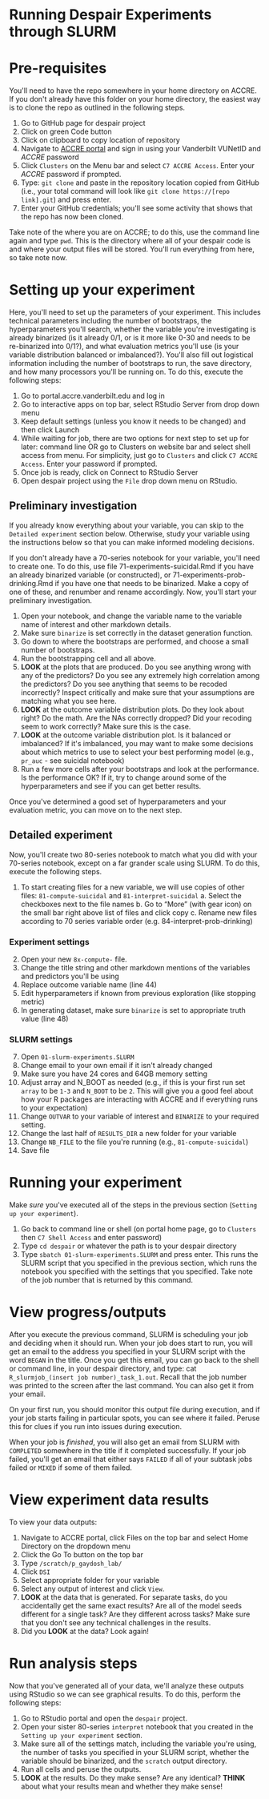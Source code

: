 # Running Despair Experiments through SLURM

# Pre-requisites
You'll need to have the repo somewhere in your home directory on ACCRE.  If you don't already have this folder on your home directory, the easiest way is to clone the repo as outlined in the following steps.

1. Go to GitHub page for despair project
2. Click on green Code button
3. Click on clipboard to copy location of repository
4. Navigate to [ACCRE portal](https://portal.accre.vanderbilt.edu) and sign in using your Vanderbilt VUNetID and *ACCRE* password
5. Click `Clusters` on the Menu bar and select `C7 ACCRE Access`.  Enter your *ACCRE* password if prompted.
6. Type: `git clone` and paste in the repository location copied from GitHub (i.e., your total command will look like `git clone https://[repo link].git`) and press enter.
7.  Enter your GitHub credentials; you'll see some activity that shows that the repo has now been cloned.

Take note of the where you are on ACCRE; to do this, use the command line again and type `pwd`.  This is the directory where all of your despair code is and where your output files will be stored.  You'll run everything from here, so take note now.

# Setting up your experiment
Here, you'll need to set up the parameters of your experiment.  This includes technical parameters including the number of bootstraps, the hyperparameters you'll search, whether the variable you're investigating is already binarized (is it already 0/1, or is it more like 0-30 and needs to be re-binarized into 0/1?), and what evaluation metrics you'll use (is your variable distribution balanced or imbalanced?).  You'll also fill out logistical information including the number of bootstraps to run, the save directory, and how many processors you'll be running on.  To do this, execute the following steps:

1.	Go to portal.accre.vanderbilt.edu and log in
2.	Go to interactive apps on top bar, select RStudio Server from drop down menu
3.	Keep default settings (unless you know it needs to be changed) and then click Launch
4.	While waiting for job, there are two options for next step to set up for later: command line OR go to Clusters on website bar and select shell access from menu.  For simplicity, just go to `Clusters` and click `C7 ACCRE Access`.  Enter your password if prompted.
5.	Once job is ready, click on Connect to RStudio Server
6.	Open despair project using the `File` drop down menu on RStudio.

## Preliminary investigation
If you already know everything about your variable, you can skip to the `Detailed experiment` section below.  Otherwise, study your variable using the instructions below so that you can make informed modeling decisions.

If you don't already have a 70-series notebook for your variable, you'll need to create one.  To do this, use file 71-experiments-suicidal.Rmd if you have an already binarized variable (or constructed), or 71-experiments-prob-drinking.Rmd if you have one that needs to be binarized.  Make a copy of one of these, and renumber and rename accordingly.  Now, you'll start your preliminary investigation.

1. Open your notebook, and change the variable name to the variable name of interest and other markdown details.
2. Make sure `binarize` is set correctly in the dataset generation function.
3. Go down to where the bootstraps are performed, and choose a small number of bootstraps.
4. Run the bootstrapping cell and all above.
5. **LOOK** at the plots that are produced.  Do you see anything wrong with any of the predictors?  Do you see any extremely high correlation among the predictors?  Do you see anything that seems to be recoded incorrectly?  Inspect critically and make sure that your assumptions are matching what you see here.
6. **LOOK** at the outcome variable distribution plots.  Do they look about right?  Do the math.  Are the NAs correctly dropped?  Did your recoding seem to work correctly?  Make sure this is the case.
7. **LOOK** at the outcome variable distribution plot.  Is it balanced or imbalanced?  If it's imbalanced, you may want to make some decisions about which metrics to use to select your best performing model (e.g., `pr_auc` - see suicidal notebook)
8. Run a few more cells after your bootstraps and look at the performance.  Is the performance OK?  If it, try to change around some of the hyperparameters and see if you can get better results.

Once you've determined a good set of hyperparameters and your evaluation metric, you can move on to the next step.

## Detailed experiment
Now, you'll create two 80-series notebook to match what you did with your 70-series notebook, except on a far grander scale using SLURM.  To do this, execute the following steps.

1.  To start creating files for a new variable, we will use copies of other files: `81-compute-suicidal` and `81-interpret-suicidal`
      a.	Select the checkboxes next to the file names
      b.	Go to “More” (with gear icon) on the small bar right above list of files and click copy
      c.	Rename new files according to 70 series variable order (e.g. 84-interpret-prob-drinking)

### Experiment settings 

2.	Open your new `8x-compute-` file.
3.	Change the title string and other markdown mentions of the variables and predictors you'll be using
4. Replace outcome variable name (line 44)
5.	Edit hyperparameters if known from previous exploration (like stopping metric)
6.	In generating dataset, make sure `binarize` is set to appropriate truth value (line 48)

### SLURM settings

7. Open `01-slurm-experiments.SLURM`
8.	Change email to your own email if it isn't already changed
9.	Make sure you have 24 cores and 64GB memory setting
10.  Adjust array and N_BOOT as needed (e.g., if this is your first run set `array` to be `1-3` and `N_BOOT` to be `2`. This will give you a good feel about how your R packages are interacting with ACCRE and if everything runs to your expectation)
11.  Change `OUTVAR` to your variable of interest and `BINARIZE` to your required setting.
12.  Change the last half of `RESULTS_DIR` a new folder for your variable
13.  Change `NB_FILE` to the file you're running (e.g., `81-compute-suicidal`)
14.  Save file

# Running your experiment
Make _sure_ you've executed all of the steps in the previous section (`Setting up your experiment`).

1.  Go back to command line or shell (on portal home page, go to `Clusters` then `C7 Shell Access` and enter password)
2.  Type `cd despair` or whatever the path is to your despair directory
3.  Type `sbatch 01-slurm-experiments.SLURM` and press enter.  This runs the SLURM script that you specified in the previous section, which runs the notebook you specified with the settings that you specified.  Take note of the job number that is returned by this command.

# View progress/outputs
After you execute the previous command, SLURM is scheduling your job and deciding when it should run.  When your job does start to run, you will get an email to the address you specified in your SLURM script with the word `BEGAN` in the title.  Once you get this email, you can go back to the shell or command line, in your despair directory, and type: cat `R_slurmjob_(insert job number)_task_1.out`.  Recall that the job number was printed to the screen after the last command.  You can also get it from your email.

On your first run, you should monitor this output file during execution, and if your job starts failing in particular spots, you can see where it failed.  Peruse this for clues if you run into issues during execution.

When your job is _finished_, you will also get an email from SLURM with `COMPLETED` somewhere in the title if it completed successfully.  If your job failed, you'll get an email that either says `FAILED` if all of your subtask jobs failed or `MIXED` if some of them failed.

# View experiment data results
To view your data outputs:

1. Navigate to ACCRE portal, click Files on the top bar and select Home Directory on the dropdown menu
2. Click the Go To button on the top bar
3. Type `/scratch/p_gaydosh_lab/`
4. Click `DSI`
5. Select appropriate folder for your variable
6. Select any output of interest and click `View`.
7. **LOOK** at the data that is generated.  For separate tasks, do you accidentally get the same exact results?  Are all of the model seeds different for a single task?  Are they different across tasks?  Make sure that you don't see any technical challenges in the results.
8.  Did you **LOOK** at the data?  Look again!

# Run analysis steps
Now that you've generated all of your data, we'll analyze these outputs using RStudio so we can see graphical results.  To do this, perform the following steps:

1. Go to RStudio portal and open the `despair` project.
2. Open your sister 80-series `interpret` notebook that you created in the `Setting up your experiment` section.
3. Make sure all of the settings match, including the variable you're using, the number of tasks you specified in your SLURM script,  whether the variable should be binarized, and the `scratch` output directory.
4. Run all cells and peruse the outputs.
5. **LOOK** at the results.  Do they make sense?  Are any identical?  **THINK** about what your results mean and whether they make sense!



